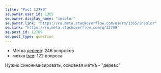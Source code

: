 ```yaml
---
title: "Post 12789"
se.owner.user_id: 1365
se.owner.display_name: "insolor"
se.owner.link: "https://ru.meta.stackoverflow.com/users/1365/insolor"
se.link: "https://ru.meta.stackoverflow.com/q/12789"
se.post_id: 12789
se.post_type: question
---
```

<ul>
<li>Метка <a href="https://ru.stackoverflow.com/questions/tagged/%d0%b4%d0%b5%d1%80%d0%b5%d0%b2%d0%be" class="post-tag" title="показать вопросы с меткой [дерево]" aria-label="показать вопросы с меткой [дерево]" rel="tag" aria-labelledby="tag-дерево-tooltip-container">дерево</a>: 246 вопросов</li>
<li>метка <a href="https://ru.stackoverflow.com/questions/tagged/tree" class="post-tag" title="показать вопросы с меткой [tree]" aria-label="показать вопросы с меткой [tree]" rel="tag" aria-labelledby="tag-tree-tooltip-container">tree</a>: 122 вопроса</li>
</ul>
<p>Нужно синонимизировать, основная метка - &quot;дерево&quot;</p>

